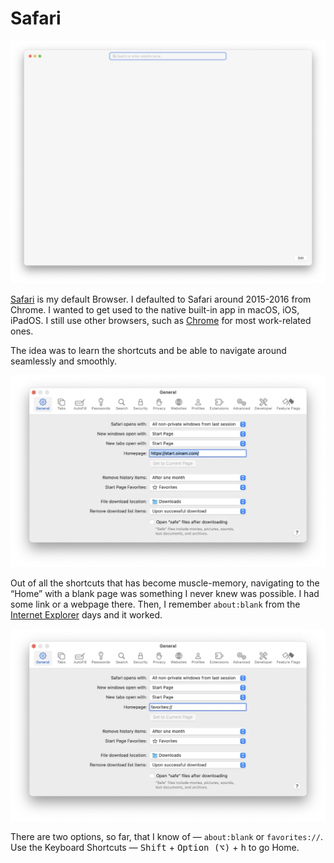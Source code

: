 # Safari

<img class="large" src="/static/2025/safari-default.webp" alt="Safari" loading="lazy">

[Safari](https://en.wikipedia.org/wiki/Safari_(web_browser)) is my default Browser. I defaulted to Safari around 2015-2016 from Chrome. I wanted to get used to the native built-in app in macOS, iOS, iPadOS. I still use other browsers, such as [Chrome](https://en.wikipedia.org/wiki/Google_Chrome) for most work-related ones.

The idea was to learn the shortcuts and be able to navigate around seamlessly and smoothly.

<a href="https://start.oinam.com/"><img class="large" src="/static/2025/safari-home-oinam.webp" alt="Safari Home - start.oinam.com" loading="lazy"></a>

Out of all the shortcuts that has become muscle-memory, navigating to the “Home” with a blank page was something I never knew was possible. I had some link or a webpage there. Then, I remember `about:blank` from the [Internet Explorer](/2022/internet-explorer/) days and it worked.

<img class="large" src="/static/2025/safari-home-favorites.webp" alt="Safari Home - start.oinam.com" loading="lazy">

There are two options, so far, that I know of — `about:blank` or `favorites://`. Use the Keyboard Shortcuts — <kbd>Shift</kbd> + <kbd>Option (⌥)</kbd> + <kbd>h</kbd> to go Home.